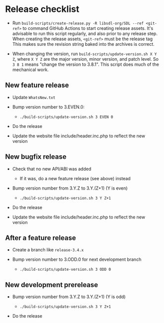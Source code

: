 # Release checklist

* Run `build-scripts/create-release.py -R libsdl-org/SDL --ref <git-ref>` to command
  GitHub Actions to start creating release assets.
  It's advisable to run this script regularly, and also prior to any release step.
  When creating the release assets, `<git-ref>` must be the release tag
  This makes sure the revision string baked into the archives is correct.

* When changing the version, run `build-scripts/update-version.sh X Y Z`,
  where `X Y Z` are the major version, minor version, and patch level. So
  `3 8 1` means "change the version to 3.8.1". This script does much of the
  mechanical work.


## New feature release

* Update `WhatsNew.txt`

* Bump version number to 3.EVEN.0:

    * `./build-scripts/update-version.sh 3 EVEN 0`

* Do the release

* Update the website file include/header.inc.php to reflect the new version

## New bugfix release

* Check that no new API/ABI was added

    * If it was, do a new feature release (see above) instead

* Bump version number from 3.Y.Z to 3.Y.(Z+1) (Y is even)

    * `./build-scripts/update-version.sh 3 Y Z+1`

* Do the release

* Update the website file include/header.inc.php to reflect the new version

## After a feature release

* Create a branch like `release-3.4.x`

* Bump version number to 3.ODD.0 for next development branch

    * `./build-scripts/update-version.sh 3 ODD 0`

## New development prerelease

* Bump version number from 3.Y.Z to 3.Y.(Z+1) (Y is odd)

    * `./build-scripts/update-version.sh 3 Y Z+1`

* Do the release
